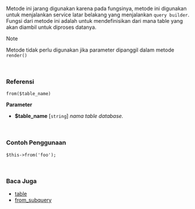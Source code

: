 Metode ini jarang digunakan karena pada fungsinya, metode ini digunakan untuk menjalankan service latar belakang yang menjalankan `query builder`. Fungsi dari metode ini adalah untuk mendefinisikan dari mana table yang akan diambil untuk diproses datanya.

> [!NOTE]
> Metode tidak perlu digunakan jika parameter dipanggil dalam metode `render()`

&nbsp;

### Referensi
`from($table_name)`

**Parameter**
* **$table_name** [`string`] *nama table database.*

&nbsp;

### Contoh Penggunaan

`$this->from('foo');`

&nbsp;

### Baca Juga
* [table](./table)
* [from_subquery](./from_subquery)
